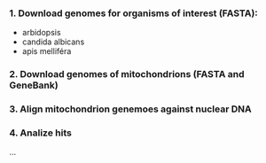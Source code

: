 ### 1. Download genomes for organisms of interest (FASTA):
* arbidopsis
* candida albicans
* apis melliféra


### 2. Download genomes of mitochondrions (FASTA and GeneBank)

### 3. Align mitochondrion genemoes against nuclear DNA

### 4. Analize hits

...
